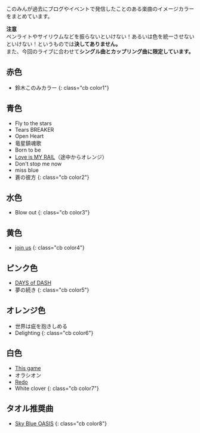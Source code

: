 このみんが過去にブログやイベントで発信したことのある楽曲のイメージカラーをまとめています。  

**注意**  
ペンライトやサイリウムなどを振らないといけない！あるいは色を統一させないといけない！というものでは**決してありません。**  
また、今回のライブに合わせて**シングル曲とカップリング曲に限定しています。**

## 赤色

* 鈴木このみカラー
{: class="cb color1"}

## 青色

* Fly to the stars
* Tears BREAKER
* Open Heart
* 竜星鎮魂歌
* Born to be
* [Love is MY RAIL](/love-is-my-rail)（途中からオレンジ）
* Don't stop me now
* miss blue
* 蒼の彼方
{: class="cb color2"}

## 水色

* Blow out
{: class="cb color3"}

## 黄色

* [join us](/join-us)
{: class="cb color4"}

## ピンク色

* [DAYS of DASH](/days-of-dash)
* 夢の続き
{: class="cb color5"}

## オレンジ色

* 世界は疵を抱きしめる
* Delighting
{: class="cb color6"}

## 白色

* [This game](/this-game)
* オラシオン
* [Redo](/redo)
* White clover
{: class="cb color7"}

## タオル推奨曲

* [Sky Blue OASIS](/sky-blue-oasis)
{: class="cb color8"}
